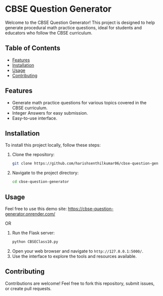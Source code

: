 # CBSE Question Generator

Welcome to the CBSE Question Generator! This project is designed to help generate procedural math practice questions, ideal for students and educators who follow the CBSE curriculum.

## Table of Contents
- [Features](#features)
- [Installation](#installation)
- [Usage](#usage)
- [Contributing](#contributing)

## Features
- Generate math practice questions for various topics covered in the CBSE curriculum.
- Integer Answers for easy submission.
- Easy-to-use interface.

## Installation
To install this project locally, follow these steps:

1. Clone the repository:
   ```bash
   git clone https://github.com/harishsenthilkumar06/cbse-question-generator.git
   ```
2. Navigate to the project directory:
   ```bash
   cd cbse-question-generator
   ```
## Usage
Feel free to use this demo site: https://cbse-question-generator.onrender.com/

OR
 
1. Run the Flask server:
   ```bash
   python CBSEClass10.py
   ```
2. Open your web browser and navigate to `http://127.0.0.1:5000/`.
3. Use the interface to explore the tools and resources available.

## Contributing

Contributions are welcome! Feel free to fork this repository, submit issues, or create pull requests.

